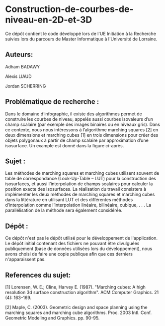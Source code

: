 # Construction-de-courbes-de-niveau-en-2D-et-3D

Ce dépôt contient le code développé lors de l'UE Initiation à la Recherche suivies lors du parcours de Master Informatique à l'Université de Lorraine.


## Auteurs: 

Adham BADAWY

Alexis LIAUD

Jordan SCHERRING

## Problématique de recherche :

Dans le domaine d’infographie, il existe des algorithmes permet de construire les courbes de niveau, appelés aussi courbes isovaleurs d’un champ scalaire (par exemple des images binaires ou en niveaux gris). Dans ce contexte, nous nous intéressons à l’algorithme marching squares [2] en deux dimensions et marching cubes [1] en trois dimensions pour créer des objets polygonaux à partir de champ scalaire par approximation d’une isosurface. Un example est donné dans la figure ci-après.

## Sujet :

Les méthodes de marching squares et marching cubes utilisent souvent de table de correspondance (Look-Up-Table – LUT) pour la construction des isosurfaces, et aussi l’interpolation de champs scalaires pour calculer la position exacte des isosurfaces. La réalisation du travail consistera à implémenter les deux méthodes de marching squares et marching cubes dans la littérature en utilisant LUT et des différentes méthodes d’interpolation comme l’interpolation linéaire, bilinéaire, cubique, . . . La parallélisation de la méthode sera également considérée.

## Dépôt :

Ce dépôt n'est pas le dépôt utilisé pour le développement de l'application. Le dépôt initial contenant des fichiers ne pouvant être divulguées publiquement (base de données utilisées lors du développement), nous avons choisi de faire une copie publique afin que ces derniers n'apparaissent pas. 

## References du sujet:

[1] Lorensen, W. E.; Cline, Harvey E. (1987). "Marching cubes: A high resolution 3d surface construction algorithm". ACM Computer Graphics. 21 (4): 163–169.

[2] Maple, C. (2003). Geometric design and space planning using the marching squares and marching cube algorithms. Proc. 2003 Intl. Conf. Geometric Modeling and Graphics. pp. 90-95.

